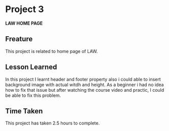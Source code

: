 # Project 3
__LAW HOME PAGE__

## Freature

This project is related to home page of LAW. 

## Lesson Learned


In this project I learnt header and footer property also i could able to insert background image with actual witdh and height. As a beginner i had no idea how to fix that issue but after watching the course video and practic, I could be able to fix this problem.

## Time Taken

This project has taken 2.5 hours to complete.
